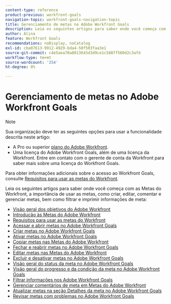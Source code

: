 ```yaml
---
content-type: reference
product-previous: workfront-goals
navigation-topic: workfront-goals-navigation-topic
title: Gerenciamento de metas no Adobe Workfront Goals
description: Leia os seguintes artigos para saber onde você começa com as Metas do Workfront, a importância de usar as metas, como criar, editar, comentar e gerenciar metas, bem como filtrar e imprimir informações de meta
author: Alina
feature: Workfront Goals
recommendations: noDisplay, noCatalog
exl-id: cba07613-9912-4929-bda4-50f503faa3e1
source-git-commit: c4e5aea70a8013643d3d9ce1c588ff560d2c3afd
workflow-type: tm+mt
source-wordcount: '254'
ht-degree: 0%

---
```


# Gerenciamento de metas no Adobe Workfront Goals

<!--drafted for P&P new model: the note at the top will need to be replaced with this:

Your organization must have the following to use the functionality described in this article:

* For the legacy plan and license structure: 

  * A Pro or higher [Adobe Workfront plan](https://www.workfront.com/plans). 
  * An Adobe Workfront Goals license in addition to a Workfront license.

* For the current plan and license structure:

  * An Ultimate plan 
    
    Or
    
    An additional license for Adobe Workfront Goals for the Prime or Select Adobe Workfront plans. <is there a link we can add here for the plans and what they contain?!>

Contact your Workfront account manager to learn about a Workfront Goals license.

For additional information about access to Workfront Goals, see [Requirements to use Workfront Goals](../workfront-goals/goal-management/access-needed-for-wf-goals.md).
-->

>[!NOTE]
>
>Sua organização deve ter as seguintes opções para usar a funcionalidade descrita neste artigo:
>
>* A Pro ou superior [plano do Adobe Workfront](https://www.workfront.com/plans).
>* Uma licença do Adobe Workfront Goals, além de uma licença da Workfront.
>Entre em contato com o gerente de conta da Workfront para saber mais sobre uma licença do Workfront Goals.
>
>Para obter informações adicionais sobre o acesso ao Workfront Goals, consulte [Requisitos para usar as metas do Workfront](../../workfront-goals/goal-management/access-needed-for-wf-goals.md).


Leia os seguintes artigos para saber onde você começa com as Metas do Workfront, a importância de usar as metas, como criar, editar, comentar e gerenciar metas, bem como filtrar e imprimir informações de meta:

* [Visão geral dos objetivos do Adobe Workfront](../../workfront-goals/goal-management/wf-goals-overview.md)
* [Introdução às Metas do Adobe Workfront](../../workfront-goals/goal-management/getting-started-with-wf-goals.md)
* [Requisitos para usar as metas do Workfront](../../workfront-goals/goal-management/access-needed-for-wf-goals.md)
* [Acessar e abrir metas no Adobe Workfront Goals](../../workfront-goals/goal-management/access-goals-in-wf-goals.md)
* [Criar metas no Adobe Workfront Goals](../../workfront-goals/goal-management/create-goals.md)
* [Ativar metas no Adobe Workfront Goals](../../workfront-goals/goal-management/activate-goals.md)
* [Copiar metas nas Metas do Adobe Workfront](../../workfront-goals/goal-management/copy-goals.md)
* [Fechar e reabrir metas no Adobe Workfront Goals](../../workfront-goals/goal-management/close-and-reopen-goals.md)
* [Editar metas nas Metas do Adobe Workfront](../../workfront-goals/goal-management/edit-goals.md)
* [Excluir e desativar metas no Adobe Workfront Goals](../../workfront-goals/goal-management/delete-and-deactivate-goals.md)
* [Visão geral do status da meta no Adobe Workfront Goals](../../workfront-goals/goal-management/goal-status-overview.md)
* [Visão geral do progresso e da condição da meta no Adobe Workfront Goals](../../workfront-goals/goal-management/calculate-goal-progress.md)
* [Filtrar informações nos Adobe Workfront Goals](../../workfront-goals/goal-management/filter-information-wf-goals.md)
* [Gerenciar comentários de meta em Metas do Adobe Workfront](../../workfront-goals/goal-management/manage-goal-comments.md)
* [Atualizar metas na seção Detalhes da meta no Adobe Workfront Goals](../../workfront-goals/goal-management/update-goals-in-goal-details-panel.md)
* [Revisar metas com problemas no Adobe Workfront Goals](../../workfront-goals/goal-management/view-in-trouble-goals.md)
